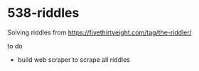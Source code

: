 # 538-riddles
Solving riddles from https://fivethirtyeight.com/tag/the-riddler/

to do
- build web scraper to scrape all riddles
